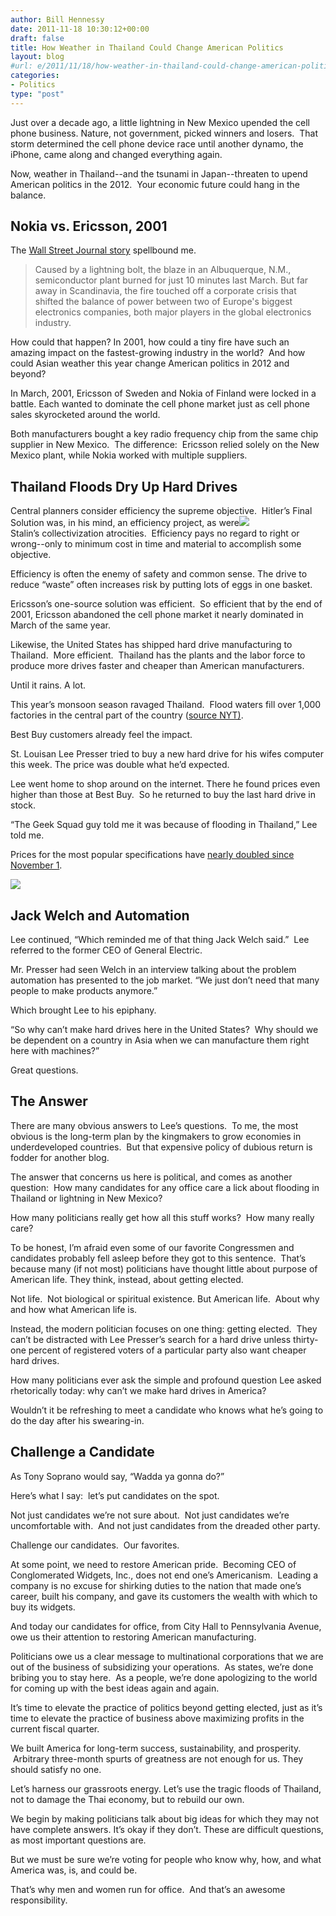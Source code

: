 ```yaml
---
author: Bill Hennessy
date: 2011-11-18 10:30:12+00:00
draft: false
title: How Weather in Thailand Could Change American Politics
layout: blog
#url: e/2011/11/18/how-weather-in-thailand-could-change-american-politics/
categories:
- Politics
type: "post"
---
```


Just over a decade ago, a little lightning in New Mexico upended the cell phone business. Nature, not government, picked winners and losers.  That storm determined the cell phone device race until another dynamo, the iPhone, came along and changed everything again.

Now, weather in Thailand--and the tsunami in Japan--threaten to upend American politics in the 2012.  Your economic future could hang in the balance.



## Nokia vs. Ericsson, 2001



The [Wall Street Journal story](about:blank) spellbound me.



> Caused by a lightning bolt, the blaze in an Albuquerque, N.M., semiconductor plant burned for just 10 minutes last March. But far away in Scandinavia, the fire touched off a corporate crisis that shifted the balance of power between two of Europe's biggest electronics companies, both major players in the global electronics industry.



How could that happen? In 2001, how could a tiny fire have such an amazing impact on the fastest-growing industry in the world?  And how could Asian weather this year change American politics in 2012 and beyond?

In March, 2001, Ericsson of Sweden and Nokia of Finland were locked in a battle. Each wanted to dominate the cell phone market just as cell phone sales skyrocketed around the world.

Both manufacturers bought a key radio frequency chip from the same chip supplier in New Mexico.  The difference:  Ericsson relied solely on the New Mexico plant, while Nokia worked with multiple suppliers.



## Thailand Floods Dry Up Hard Drives



Central planners consider efficiency the supreme objective.  Hitler’s Final Solution was, in his mind, an efficiency project, as were[![](https://19015-hennessysview.hennessysview.com/wp-content/uploads/2011/11/western-digital-flood-300x225.jpg)
](https://19015-hennessysview.hennessysview.com/wp-content/uploads/2011/11/western-digital-flood-300x225.jpg)Stalin’s collectivization atrocities.  Efficiency pays no regard to right or wrong--only to minimum cost in time and material to accomplish some objective.

Efficiency is often the enemy of safety and common sense. The drive to reduce “waste” often increases risk by putting lots of eggs in one basket.

Ericsson’s one-source solution was efficient.  So efficient that by the end of 2001, Ericsson abandoned the cell phone market it nearly dominated in March of the same year.

Likewise, the United States has shipped hard drive manufacturing to Thailand.  More efficient.  Thailand has the plants and the labor force to produce more drives faster and cheaper than American manufacturers.

Until it rains. A lot.

This year’s monsoon season ravaged Thailand.  Flood waters fill over 1,000 factories in the central part of the country ([source NYT)](https://www.nytimes.com/2011/11/07/business/global/07iht-floods07.html?pagewanted=all).

Best Buy customers already feel the impact.

St. Louisan Lee Presser tried to buy a new hard drive for his wifes computer this week. The price was double what he’d expected.

Lee went home to shop around on the internet. There he found prices even higher than those at Best Buy.  So he returned to buy the last hard drive in stock.

“The Geek Squad guy told me it was because of flooding in Thailand,” Lee told me.

Prices for the most popular specifications have [nearly doubled since November 1](https://www.extremetech.com/computing/103711-hdd-pricewatch-you-know-where-its-going-we-tell-you-how-much-its-going-to-hurt).



![](https://lh3.googleusercontent.com/TQKFnMl5zw7smCz4TmJMm5IUYv-LNCxK6V5KPJzpm_Nm8lA4QURSKrWORZNxDfyJ2ZDtRe0V58TXu86wGXhB5onjfjftVblHaUZyBf0k2BGaunZM8XM)






## Jack Welch and Automation



Lee continued, “Which reminded me of that thing Jack Welch said.”  Lee referred to the former CEO of General Electric.

Mr. Presser had seen Welch in an interview talking about the problem automation has presented to the job market. “We just don’t need that many people to make products anymore.”

Which brought Lee to his epiphany.

“So why can’t make hard drives here in the United States?  Why should we be dependent on a country in Asia when we can manufacture them right here with machines?”

Great questions.



## The Answer



There are many obvious answers to Lee’s questions.  To me, the most obvious is the long-term plan by the kingmakers to grow economies in underdeveloped countries.  But that expensive policy of dubious return is fodder for another blog.

The answer that concerns us here is political, and comes as another question:  How many candidates for any office care a lick about flooding in Thailand or lightning in New Mexico?

How many politicians really get how all this stuff works?  How many really care?

To be honest, I’m afraid even some of our favorite Congressmen and candidates probably fell asleep before they got to this sentence.  That’s because many (if not most) politicians have thought little about purpose of American life. They think, instead, about getting elected.

Not life.  Not biological or spiritual existence. But American life.  About why and how what American life is.

Instead, the modern politician focuses on one thing: getting elected.  They can’t be distracted with Lee Presser’s search for a hard drive unless thirty-one percent of registered voters of a particular party also want cheaper hard drives.

How many politicians ever ask the simple and profound question Lee asked rhetorically today: why can’t we make hard drives in America?

Wouldn’t it be refreshing to meet a candidate who knows what he’s going to do the day after his swearing-in.



## Challenge a Candidate



As Tony Soprano would say, “Wadda ya gonna do?”

Here’s what I say:  let’s put candidates on the spot.

Not just candidates we’re not sure about.  Not just candidates we’re uncomfortable with.  And not just candidates from the dreaded other party.

Challenge our candidates.  Our favorites.

At some point, we need to restore American pride.  Becoming CEO of Conglomerated Widgets, Inc., does not end one’s Americanism.  Leading a company is no excuse for shirking duties to the nation that made one’s career, built his company, and gave its customers the wealth with which to buy its widgets.

And today our candidates for office, from City Hall to Pennsylvania Avenue, owe us their attention to restoring American manufacturing.

Politicians owe us a clear message to multinational corporations that we are out of the business of subsidizing your operations.  As states, we’re done bribing you to stay here.  As a people, we’re done apologizing to the world for coming up with the best ideas again and again.

It’s time to elevate the practice of politics beyond getting elected, just as it’s time to elevate the practice of business above maximizing profits in the current fiscal quarter.

We built America for long-term success, sustainability, and prosperity.  Arbitrary three-month spurts of greatness are not enough for us. They should satisfy no one.

Let’s harness our grassroots energy. Let’s use the tragic floods of Thailand, not to damage the Thai economy, but to rebuild our own.

We begin by making politicians talk about big ideas for which they may not have complete answers. It’s okay if they don’t. These are difficult questions, as most important questions are.

But we must be sure we’re voting for people who know why, how, and what America was, is, and could be.

That’s why men and women run for office.  And that’s an awesome responsibility.

